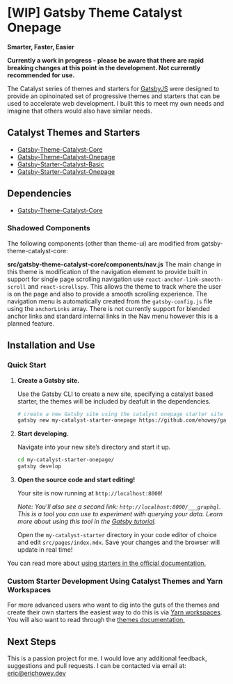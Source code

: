 # \[WIP\] Gatsby Theme Catalyst Onepage

**Smarter, Faster, Easier**

**Currently a work in progress - please be aware that there are rapid breaking changes at this point in the development. Not currerntly recommended for use.**

The Catalyst series of themes and starters for [GatsbyJS](https://www.gatsbyjs.org/) were designed to provide an opinoinated set of progressive themes and starters that can be used to accelerate web development. I built this to meet my own needs and imagine that others would also have similar needs. 

## Catalyst Themes and Starters

* [Gatsby-Theme-Catalyst-Core](https://github.com/ehowey/gatsby-theme-catalyst-core)
* [Gatsby-Theme-Catalyst-Onepage](https://github.com/ehowey/gatsby-theme-catalyst-onepage)
* [Gatsby-Starter-Catalyst-Basic](https://github.com/ehowey/gatsby-starter-catalyst-basic)
* [Gatsby-Starter-Catalyst-Onepage](https://github.com/ehowey/gatsby-starter-catalyst-onepage)

## Dependencies

* [Gatsby-Theme-Catalyst-Core](https://github.com/ehowey/gatsby-theme-catalyst-core)

### Shadowed Components

The following components (other than theme-ui) are modified from gatsby-theme-catalyst-core:

**src/gatsby-theme-catalyst-core/components/nav.js**
The main change in this theme is modification of the navigation element to provide built in support for single page scrolling navigation use `react-anchor-link-smooth-scroll` and `react-scrollspy`.  This allows the theme to track where the user is on the page and also to provide a smooth scrolling experience.  The navigation menu is automatically created from the `gatsby-config.js` file using the `anchorLinks` array.  There is not currently support for blended anchor links and standard internal links in the Nav menu however this is a planned feature.

## Installation and Use

### Quick Start

1.  **Create a Gatsby site.**

    Use the Gatsby CLI to create a new site, specifying a catalyst based starter, the themes will be included by deafult in the dependencies.

    ```sh
    # create a new Gatsby site using the catalyst onepage starter site
    gatsby new my-catalyst-starter-onepage https://github.com/ehowey/gatsby-starter-catalyst-onepage
    ```

1.  **Start developing.**

    Navigate into your new site’s directory and start it up.

    ```sh
    cd my-catalyst-starter-onepage/
    gatsby develop
    ```

1.  **Open the source code and start editing!**

    Your site is now running at `http://localhost:8000`!

    _Note: You'll also see a second link: _`http://localhost:8000/___graphql`_. This is a tool you can use to experiment with querying your data. Learn more about using this tool in the [Gatsby tutorial](https://www.gatsbyjs.org/tutorial/part-five/#introducing-graphiql)._

    Open the `my-catalyst-starter` directory in your code editor of choice and edit `src/pages/index.mdx`. Save your changes and the browser will update in real time!
    
You can read more about [using starters in the official documentation.](https://www.gatsbyjs.org/docs/starters/)

### Custom Starter Development Using Catalyst Themes and Yarn Workspaces

For more advanced users who want to dig into the guts of the themes and create their own starters the easiest way to do this is via [Yarn workspaces](https://www.gatsbyjs.org/blog/2019-05-22-setting-up-yarn-workspaces-for-theme-development/). You will also want to read through the [themes documentation.](https://www.gatsbyjs.org/docs/themes/)

## Next Steps

This is a passion project for me.  I would love any additional feedback, suggestions and pull requests.  I can be contacted via email at: <eric@erichowey.dev>
